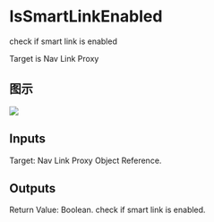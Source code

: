 # IsSmartLinkEnabled

check if smart link is enabled

Target is Nav Link Proxy

## 图示

![]($-20221218-17472852.png)

## Inputs

Target: Nav Link Proxy Object Reference.  

## Outputs

Return Value: Boolean. check if smart link is enabled.

